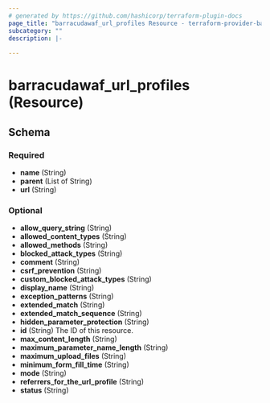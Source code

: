 ```yaml
---
# generated by https://github.com/hashicorp/terraform-plugin-docs
page_title: "barracudawaf_url_profiles Resource - terraform-provider-barracudawaf"
subcategory: ""
description: |-
  
---
```


# barracudawaf_url_profiles (Resource)





<!-- schema generated by tfplugindocs -->
## Schema

### Required

- **name** (String)
- **parent** (List of String)
- **url** (String)

### Optional

- **allow_query_string** (String)
- **allowed_content_types** (String)
- **allowed_methods** (String)
- **blocked_attack_types** (String)
- **comment** (String)
- **csrf_prevention** (String)
- **custom_blocked_attack_types** (String)
- **display_name** (String)
- **exception_patterns** (String)
- **extended_match** (String)
- **extended_match_sequence** (String)
- **hidden_parameter_protection** (String)
- **id** (String) The ID of this resource.
- **max_content_length** (String)
- **maximum_parameter_name_length** (String)
- **maximum_upload_files** (String)
- **minimum_form_fill_time** (String)
- **mode** (String)
- **referrers_for_the_url_profile** (String)
- **status** (String)


